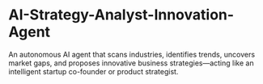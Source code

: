 # AI-Strategy-Analyst-Innovation-Agent
An autonomous AI agent that scans industries, identifies trends, uncovers market gaps, and proposes innovative business strategies—acting like an intelligent startup co-founder or product strategist.

